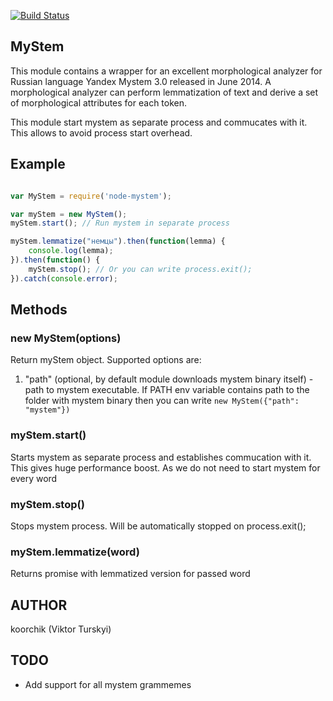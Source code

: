 [![Build Status](https://travis-ci.org/koorchik/node-mystem3.svg)](https://travis-ci.org/koorchik/node-mystem3)

MyStem
------

This module contains a wrapper for an excellent morphological analyzer for Russian language Yandex Mystem 3.0 released in June 2014. A morphological analyzer can perform lemmatization of text and derive a set of morphological attributes for each token.


This module start mystem as separate process and commucates with it. 
This allows to avoid process start overhead.

## Example

```javascript

var MyStem = require('node-mystem');

var myStem = new MyStem();
myStem.start(); // Run mystem in separate process

myStem.lemmatize("немцы").then(function(lemma) {
    console.log(lemma);
}).then(function() {
    myStem.stop(); // Or you can write process.exit();
}).catch(console.error);

```

## Methods

### new MyStem(options)

Return myStem object. Supported options are:

1. "path" (optional, by default module downloads mystem binary itself) - path to mystem executable. If PATH env variable contains path to the folder with mystem binary then you can write ```new MyStem({"path": "mystem"})```

### myStem.start()

Starts mystem as separate process and establishes commucation with it. This gives huge performance boost. As we do not need to start mystem for every word

### myStem.stop()

Stops mystem process. Will be automatically stopped on process.exit();


### myStem.lemmatize(word)

Returns promise with lemmatized version for passed word

## AUTHOR
koorchik (Viktor Turskyi)

## TODO

* Add support for all mystem grammemes
